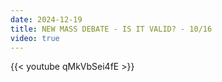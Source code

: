 ```yaml
---
date: 2024-12-19
title: NEW MASS DEBATE - IS IT VALID? - 10/16
video: true
---
```



{{< youtube qMkVbSei4fE >}}
